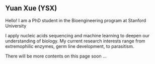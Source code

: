 ## Yuan Xue (YSX)

Hello! I am a PhD student in the Bioengineering program at Stanford University

I apply nucleic acids sequencing and machine learning to deepen our understanding of biology. My current research interests range from extremophilic enzymes, germ line development, to parasitism. 

There will be more contents on this page soon ...

